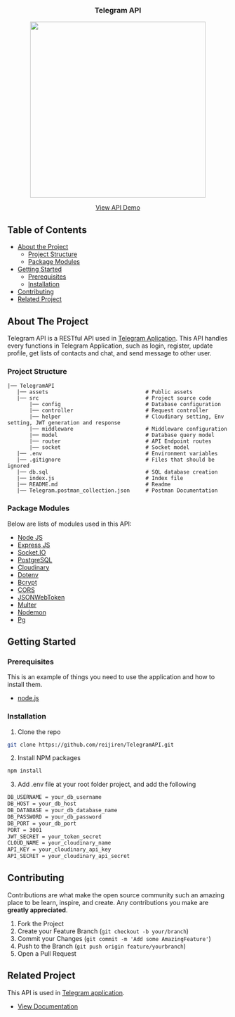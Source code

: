 <br />
<p align="center">

  <h3 align="center">Telegram API</h3>
  <p align="center">
    <image align="center" width="400" src='./assets/telegram_logo.png' />
  </p>
  <p align="center">
    <a href="https://telegramapi-rhefrz.up.railway.app">View API Demo</a>
  </p>
</p>



<!-- TABLE OF CONTENTS -->
## Table of Contents

* [About the Project](#about-the-project)
  * [Project Structure](#project-structure)
  * [Package Modules](#package-modules)
* [Getting Started](#getting-started)
  * [Prerequisites](#prerequisites)
  * [Installation](#installation)
* [Contributing](#contributing)
* [Related Project](#related-project)



<!-- ABOUT THE PROJECT -->
## About The Project

Telegram API is a RESTful API used in [Telegram Aplication](https://telegram-rhefrz.vercel.app). This API handles every functions in Telegram Application, such as login, register, update profile, get lists of contacts and chat, and send message to other user.

### Project Structure
```
|── TelegramAPI
   |── assets                               # Public assets
   |── src                                  # Project source code
       |── config                           # Database configuration
       |── controller                       # Request controller
       |── helper                           # Cloudinary setting, Env setting, JWT generation and response
       |── middleware                       # Middleware configuration
       |── model                            # Database query model
       |── router                           # API Endpoint routes
       |── socket                           # Socket model
   |── .env                                 # Environment variables
   |── .gitignore                           # Files that should be ignored  
   |── db.sql                               # SQL database creation
   |── index.js                             # Index file
   |── README.md                            # Readme
   |── Telegram.postman_collection.json     # Postman Documentation
```

### Package Modules

Below are lists of modules used in this API:

* [Node JS](https://nodejs.org/en/docs/)
* [Express JS](https://expressjs.com/)
* [Socket.IO](https://socket.io/)
* [PostgreSQL](https://www.postgresql.org/)
* [Cloudinary](https://cloudinary.com/)
* [Dotenv](https://www.npmjs.com/package/dotenv)
* [Bcrypt](https://www.npmjs.com/package/bcrypt)
* [CORS](https://www.npmjs.com/package/cors)
* [JSONWebToken](https://www.npmjs.com/package/jsonwebtoken)
* [Multer](https://www.npmjs.com/package/multer)
* [Nodemon](https://www.npmjs.com/package/nodemon)
* [Pg](https://www.npmjs.com/package/pg)


<!-- GETTING STARTED -->
## Getting Started

### Prerequisites

This is an example of things you need to use the application and how to install them.

* [node.js](https://nodejs.org/en/download/)

### Installation

1. Clone the repo
```sh
git clone https://github.com/reijiren/TelegramAPI.git
```
2. Install NPM packages
```sh
npm install
```
3. Add .env file at your root folder project, and add the following
```sh
DB_USERNAME = your_db_username
DB_HOST = your_db_host
DB_DATABASE = your_db_database_name
DB_PASSWORD = your_db_password
DB_PORT = your_db_port
PORT = 3001
JWT_SECRET = your_token_secret
CLOUD_NAME = your_cloudinary_name
API_KEY = your_cloudinary_api_key
API_SECRET = your_cloudinary_api_secret
```




<!-- CONTRIBUTING -->
## Contributing

Contributions are what make the open source community such an amazing place to be learn, inspire, and create. Any contributions you make are **greatly appreciated**.

1. Fork the Project
2. Create your Feature Branch (`git checkout -b your/branch`)
3. Commit your Changes (`git commit -m 'Add some AmazingFeature'`)
4. Push to the Branch (`git push origin feature/yourbranch`)
5. Open a Pull Request



<!-- RELATED PROJECT -->
## Related Project
This API is used in [Telegram application](https://telegram-rhefrz.vercel.app).
* [View Documentation](https://github.com/reijiren/TelegramApp)
